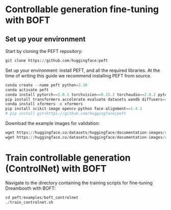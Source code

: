 # Controllable generation fine-tuning with BOFT

## Set up your environment
Start by cloning the PEFT repository:

```python
git clone https://github.com/huggingface/peft
```
Set up your environment: install PEFT, and all the required libraries. At the time of writing this guide we recommend installing PEFT from source.

```python
conda create --name peft python=3.10
conda activate peft
conda install pytorch==2.0.1 torchvision==0.15.2 torchaudio==2.0.2 pytorch-cuda=11.8 -c pytorch -c nvidia
pip install transformers accelerate evaluate datasets wandb diffusers==0.17.1
conda install xformers -c xformers
pip install scikit-image opencv-python face-alignment==1.4.1
# pip install git+https://github.com/huggingface/peft
```

Download the example images for validation:
```python
wget https://huggingface.co/datasets/huggingface/documentation-images/resolve/main/diffusers/controlnet_training/conditioning_image_1.png
wget https://huggingface.co/datasets/huggingface/documentation-images/resolve/main/diffusers/controlnet_training/conditioning_image_2.png
```

# Train controllable generation (ControlNet) with BOFT

Navigate to the directory containing the training scripts for fine-tuning Dreambooth with BOFT:

```python
cd peft/examples/boft_controlnet
./train_controlnet.sh
```